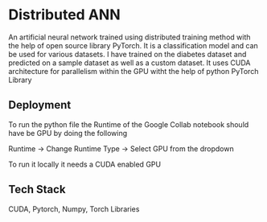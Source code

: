 
# Distributed ANN

An artificial neural network trained using distributed training method with
the help of open source library PyTorch. It is a classification model
and can be used for various datasets. I have trained on the diabetes 
dataset and predicted on a sample dataset as well as a custom dataset.
It uses CUDA architecture for parallelism within the GPU witht the help of
python PyTorch Library


## Deployment

To run the python file the Runtime of the Google Collab notebook should have
be GPU by doing the following

Runtime -> Change Runtime Type -> Select GPU from the dropdown

To run it locally it needs a CUDA enabled GPU

## Tech Stack

CUDA, Pytorch, Numpy, Torch Libraries


